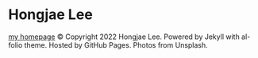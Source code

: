 # Hongjae Lee
[my homepage](https://jimmy9704.github.io)
© Copyright 2022 Hongjae Lee. Powered by Jekyll with al-folio theme. Hosted by GitHub Pages. Photos from Unsplash.
